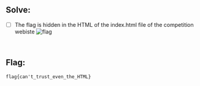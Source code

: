 ## Solve:

- [ ] The flag is hidden in the HTML of the index.html file of the competition webiste
![flag](https://user-images.githubusercontent.com/93029180/208313711-ea43b426-bf74-40e2-83ec-363b063a6032.png)

<br>

## Flag:
`flag{can't_trust_even_the_HTML}`
